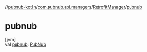 //[pubnub-kotlin](../../../index.md)/[com.pubnub.api.managers](../index.md)/[RetrofitManager](index.md)/[pubnub](pubnub.md)

# pubnub

[jvm]\
val [pubnub](pubnub.md): [PubNub](../../com.pubnub.api/-pub-nub/index.md)
